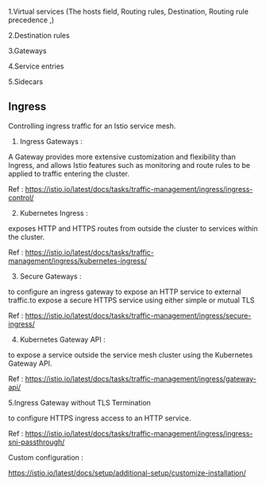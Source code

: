 


1.Virtual services (The hosts field, Routing rules, Destination, Routing rule precedence ,)

2.Destination rules

3.Gateways

4.Service entries

5.Sidecars




## Ingress

Controlling ingress traffic for an Istio service mesh.

1. Ingress Gateways : 

A Gateway provides more extensive customization and flexibility than Ingress, and allows Istio features such as monitoring and route rules to be applied to traffic entering the cluster.

Ref : https://istio.io/latest/docs/tasks/traffic-management/ingress/ingress-control/


2. Kubernetes Ingress : 

exposes HTTP and HTTPS routes from outside the cluster to services within the cluster.

Ref : https://istio.io/latest/docs/tasks/traffic-management/ingress/kubernetes-ingress/


3. Secure Gateways : 

to configure an ingress gateway to expose an HTTP service to external traffic.to expose a secure HTTPS service using either simple or mutual TLS

Ref : https://istio.io/latest/docs/tasks/traffic-management/ingress/secure-ingress/

4. Kubernetes Gateway API :

to expose a service outside the service mesh cluster using the Kubernetes Gateway API.

Ref : https://istio.io/latest/docs/tasks/traffic-management/ingress/gateway-api/


5.Ingress Gateway without TLS Termination

to configure HTTPS ingress access to an HTTP service.

Ref : https://istio.io/latest/docs/tasks/traffic-management/ingress/ingress-sni-passthrough/


Custom configuration :

https://istio.io/latest/docs/setup/additional-setup/customize-installation/
